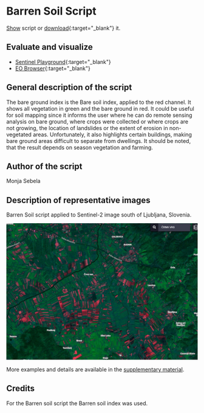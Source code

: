 # Barren Soil Script

<a href="#" id='togglescript'>Show</a> script or [download](barren_soil_script.js){:target="_blank"} it.
<div id='script_view' style="display:none">
{% highlight javascript %}
      {% include_relative barren_soil_script.js %}
{% endhighlight %}
</div>

## Evaluate and visualize
 - [Sentinel Playground](https://apps.sentinel-hub.com/sentinel-playground/?source=S2&lat=45.980084808039955&lng=14.508562088012695&zoom=13&preset=CUSTOM&layers=B01,B02,B03&maxcc=24&gain=1.0&gamma=1.0&time=2018-10-01%7C2019-04-16&atmFilter=&showDates=false&evalscript=Ci8qCkF1dGhvcjogTW9uamEgU2ViZWxhCiovCgoKZnVuY3Rpb24gZXZhbHVhdGVQaXhlbChzKSB7CiAgICBsZXQgdmFsID0gMi41ICogKChzWzBdLkIxMSArIHNbMF0uQjA0KS0oc1swXS5CMDggKyBzWzBdLkIwMikpLygoc1swXS5CMTEgKyBzWzBdLkIwNCkrKHNbMF0uQjA4ICsgc1swXS5CMDIpKTsKICAgIHJldHVybiBbMi41KiB2YWwsIHNbMF0uQjA4LCBzWzBdLkIxMV07Cn0KZnVuY3Rpb24gc2V0dXAoZHMpIHsKICAgc2V0SW5wdXRDb21wb25lbnRzKFtkcy5CMDIsIGRzLkIwNCwgZHMuQjA4LCBkcy5CMTEsIGRzLkIxMl0pOwogICBzZXRPdXRwdXRDb21wb25lbnRDb3VudCgzKTsgfQo%3D){:target="_blank"}    
 - [EO Browser](https://apps.sentinel-hub.com/eo-browser/?lat=45.98008&lng=14.50856&zoom=13&time=2019-04-16&preset=CUSTOM&datasource=Sentinel-2%20L1C&layers=B01,B02,B03&evalscript=LyoKQXV0aG9yOiBNb25qYSBTZWJlbGEKKi8KCgpmdW5jdGlvbiBldmFsdWF0ZVBpeGVsKHMpIHsKICAgIGxldCB2YWwgPSAyLjUgKiAoKHNbMF0uQjExICsgc1swXS5CMDQpLShzWzBdLkIwOCArIHNbMF0uQjAyKSkvKChzWzBdLkIxMSArIHNbMF0uQjA0KSsoc1swXS5CMDggKyBzWzBdLkIwMikpOwogICAgcmV0dXJuIFsyLjUqIHZhbCwgc1swXS5CMDgsIHNbMF0uQjExXTsKfQpmdW5jdGlvbiBzZXR1cChkcykgewogICBzZXRJbnB1dENvbXBvbmVudHMoW2RzLkIwMiwgZHMuQjA0LCBkcy5CMDgsIGRzLkIxMSwgZHMuQjEyXSk7CiAgIHNldE91dHB1dENvbXBvbmVudENvdW50KDMpOyB9Cg%3D%3D){:target="_blank"} 


## General description of the script

The bare ground index is the Bare soil index, applied to the red channel. It shows all vegetation in green and the bare ground in red. It could be useful for soil mapping since it informs the user where he can do remote sensing analysis on bare ground, where crops were collected or where crops are not growing, the location of landslides or the extent of erosion in non-vegetated areas. Unfortunately, it also highlights certain buildings, making bare ground areas difficult to separate from dwellings. It should be noted, that the result depends on season vegetation and farming.

## Author of the script

Monja Sebela

## Description of representative images

Barren Soil script applied to Sentinel-2 image south of Ljubljana, Slovenia.

![Barren Soil script applied to Sentinel-2 south of Ljubljana, Slovenia](fig/barren_soil_agriculture.jpg)

More examples and details are available in the [supplementary material](supplementary_material.pdf).

## Credits

For the Barren soil script the Barren soil index was used.
